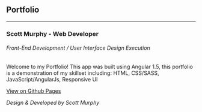 ## Portfolio
----
### Scott Murphy - Web Developer 
###### Front-End Development / User Interface Design Execution 
Welcome to my Portfolio!  This app was built using Angular 1.5, this portfolio is a demonstration of my skillset including: HTML, CSS/SASS, JavaScript/AngularJs, Responsive UI

[View on Github Pages](http://scottmurphy1111.github.io/sm-port/#/portfolio)

*Design & Developed by Scott Murphy*